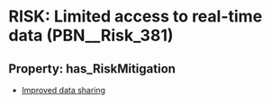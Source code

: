 # RISK: __Limited access to real-time data__ (PBN__Risk_381)

## Property: has_RiskMitigation

* [Improved data sharing](PBN__RiskMitigation_526)

